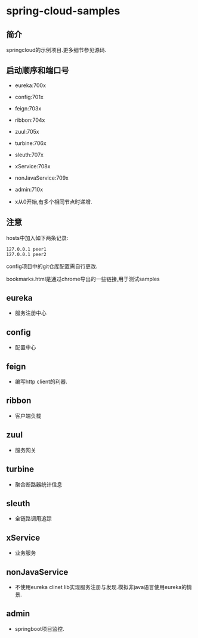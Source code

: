 # spring-cloud-samples

## 简介

springcloud的示例项目.更多细节参见源码.

## 启动顺序和端口号
- eureka:700x
- config:701x
- feign:703x
- ribbon:704x
- zuul:705x
- turbine:706x
- sleuth:707x
- xService:708x
- nonJavaService:709x
- admin:710x


- x从0开始,有多个相同节点时递增.


## 注意

hosts中加入如下两条记录:
```
127.0.0.1 peer1
127.0.0.1 peer2
```

config项目中的git仓库配置需自行更改.

bookmarks.html是通过chrome导出的一些链接,用于测试samples

## eureka
- 服务注册中心

## config
- 配置中心

## feign
- 编写http client的利器.

## ribbon
- 客户端负载

## zuul
- 服务网关

## turbine
- 聚合断路器统计信息

## sleuth
- 全链路调用追踪

## xService
- 业务服务

## nonJavaService
- 不使用eureka clinet lib实现服务注册与发现.模拟非java语言使用eureka的情景.

## admin
- springboot项目监控.